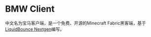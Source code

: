 # BMW Client

中文名为宝马客户端，是一个免费、开源的Minecraft Fabric黑客端，基于[LiquidBounce Nextgen](https://github.com/CCBlueX/LiquidBounce)编写。
